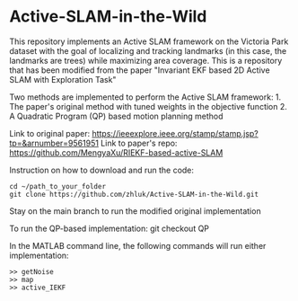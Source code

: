 # Active-SLAM-in-the-Wild

This repository implements an Active SLAM framework on the Victoria Park dataset with the goal of localizing and tracking landmarks (in this case, the landmarks are trees) while maximizing area coverage. This is a repository that has been modified from the paper "Invariant EKF based 2D Active SLAM with Exploration Task"

Two methods are implemented to perform the Active SLAM framework: 
    1. The paper's original method with tuned weights in the objective function 
    2. A Quadratic Program (QP) based motion planning method 

Link to original paper: https://ieeexplore.ieee.org/stamp/stamp.jsp?tp=&arnumber=9561951
Link to paper's repo: https://github.com/MengyaXu/RIEKF-based-active-SLAM

Instruction on how to download and run the code:

    cd ~/path_to_your_folder
    git clone https://github.com/zhluk/Active-SLAM-in-the-Wild.git

Stay on the main branch to run the modified original implementation 

To run the QP-based implementation:
    git checkout QP

In the MATLAB command line, the following commands will run either implementation:

    >> getNoise
    >> map
    >> active_IEKF
